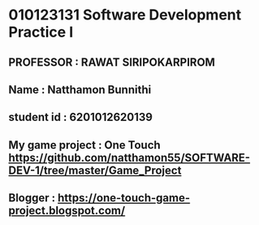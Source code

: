 # 010123131  Software Development Practice I
## PROFESSOR : RAWAT SIRIPOKARPIROM
## Name : Natthamon Bunnithi
## student id : 6201012620139
## My game project : One Touch  https://github.com/natthamon55/SOFTWARE-DEV-1/tree/master/Game_Project
## Blogger : https://one-touch-game-project.blogspot.com/
